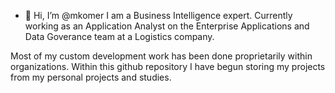 - 👋 Hi, I’m @mkomer
I am a Business Intelligence expert.
Currently working as an Application Analyst on the Enterprise Applications and Data Goverance team at a Logistics company.

Most of my custom development work has been done proprietarily within organizations. Within this github repository I have begun storing my projects from my personal projects and studies. 
